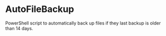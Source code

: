 # AutoFileBackup
PowerShell script to automatically back up files if they last backup is older than 14 days.
